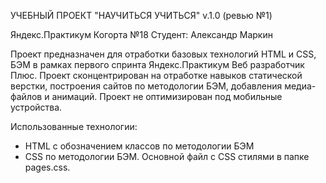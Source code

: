 УЧЕБНЫЙ ПРОЕКТ "НАУЧИТЬСЯ УЧИТЬСЯ" v.1.0 (ревью №1)

Яндекс.Практикум
Когорта №18
Студент: Александр Маркин

Проект предназначен для отработки базовых технологий HTML и CSS, БЭМ в рамках первого спринта Яндекс.Практикум Веб разработчик Плюс. Проект сконцентрирован на отработке навыков статической верстки, построения сайтов по методологии БЭМ, добавления медиа-файлов и анимаций. Проект не оптимизирован под мобильные устройства.

Использованные технологии:
* HTML с обозначением классов по методологии БЭМ
* CSS по методологии БЭМ. Основной файл с CSS стилями в папке pages.css.





